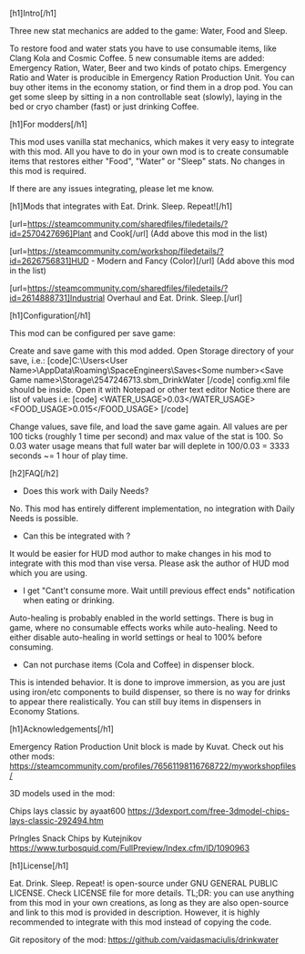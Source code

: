 [h1]Intro[/h1]

Three new stat mechanics are added to the game: Water, Food and Sleep.

To restore food and water stats you have to use consumable items, like Clang Kola and Cosmic Coffee.
5 new consumable items are added: Emergency Ration, Water, Beer and two kinds of potato chips.
Emergency Ratio and Water is producible in Emergency Ration Production Unit.
You can buy other items in the economy station, or find them in a drop pod.
You can get some sleep by sitting in a non controllable seat (slowly), laying in the bed or cryo chamber (fast) or just drinking Coffee.


[h1]For modders[/h1]

This mod uses vanilla stat mechanics, which makes it very easy to integrate with this mod. 
All you have to do in your own mod is to create consumable items that restores either "Food", "Water" or "Sleep" stats. No changes in this mod is required. 

If there are any issues integrating, please let me know.


[h1]Mods that integrates with Eat. Drink. Sleep. Repeat![/h1]

[url=https://steamcommunity.com/sharedfiles/filedetails/?id=2570427696]Plant and Cook[/url] 
(Add above this mod in the list)

[url=https://steamcommunity.com/workshop/filedetails/?id=2626756831]HUD - Modern and Fancy (Color)[/url]
(Add above this mod in the list)

[url=https://steamcommunity.com/sharedfiles/filedetails/?id=2614888731]Industrial Overhaul and Eat. Drink. Sleep.[/url]


[h1]Configuration[/h1]

This mod can be configured per save game:

Create and save game with this mod added.
Open Storage directory of your save, i.e.: 
[code]C:\Users\<User Name>\AppData\Roaming\SpaceEngineers\Saves\<Some number>\<Save Game name>\Storage\2547246713.sbm_DrinkWater
[/code]
config.xml file should be inside. 
Open it with Notepad or other text editor
Notice there are list of values i.e:
[code]  <WATER_USAGE>0.03</WATER_USAGE>
  <FOOD_USAGE>0.015</FOOD_USAGE>
[/code]

Change values, save file, and load the save game again.
All values are per 100 ticks (roughly 1 time per second) and max value of the stat is 100.
So 0.03 water usage means that full water bar will deplete in 100/0.03 = 3333 seconds ~= 1 hour of play time.


[h2]FAQ[/h2]

- Does this work with Daily Needs?

No. This mod has entirely different implementation, no integration with Daily Needs is possible.

- Can this be integrated with <some HUD mod>?

It would be easier for HUD mod author to make changes in his mod to integrate with this mod than vise versa. Please ask the author of HUD mod which you are using.

- I get "Cant't consume more. Wait untill previous effect ends" notification when eating or drinking.

Auto-healing is probably enabled in the world settings. There is bug in game, where no consumable effects works while auto-healing. Need to either disable auto-healing in world settings or heal to 100% before consuming.

- Can not purchase items (Cola and Coffee) in dispenser block.

This is intended behavior. It is done to improve immersion, as you are just using iron/etc components to build dispenser, so there is no way for drinks to appear there realistically. You can still buy items in dispensers in Economy Stations.


[h1]Acknowledgements[/h1]

Emergency Ration Production Unit block is made by Kuvat. Check out his other mods:
https://steamcommunity.com/profiles/76561198116768722/myworkshopfiles/

3D models used in the mod:

Chips lays classic by ayaat600
https://3dexport.com/free-3dmodel-chips-lays-classic-292494.htm

Prlngles Snack Chips by Kutejnikov
https://www.turbosquid.com/FullPreview/Index.cfm/ID/1090963


[h1]License[/h1]

Eat. Drink. Sleep. Repeat! is open-source under GNU GENERAL PUBLIC LICENSE. Check LICENSE file for more details. 
TL;DR: you can use anything from this mod in your own creations, as long as they are also open-source and link to this mod is provided in description. 
However, it is highly recommended to integrate with this mod instead of copying the code.

Git repository of the mod: https://github.com/vaidasmaciulis/drinkwater